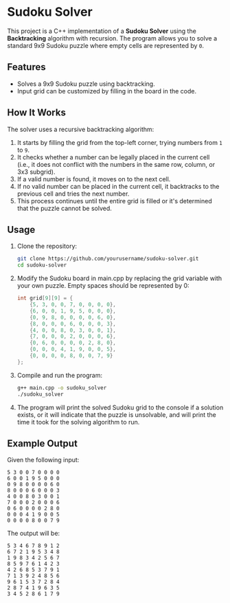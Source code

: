 # Sudoku Solver

This project is a C++ implementation of a **Sudoku Solver** using the **Backtracking** algorithm with recursion. The program allows you to solve a standard 9x9 Sudoku puzzle where empty cells are represented by `0`.

## Features

- Solves a 9x9 Sudoku puzzle using backtracking.
- Input grid can be customized by filling in the board in the code.

## How It Works

The solver uses a recursive backtracking algorithm:

1. It starts by filling the grid from the top-left corner, trying numbers from `1` to `9`.
2. It checks whether a number can be legally placed in the current cell (i.e., it does not conflict with the numbers in the same row, column, or 3x3 subgrid).
3. If a valid number is found, it moves on to the next cell.
4. If no valid number can be placed in the current cell, it backtracks to the previous cell and tries the next number.
5. This process continues until the entire grid is filled or it's determined that the puzzle cannot be solved.

## Usage

1. Clone the repository:

   ```bash
   git clone https://github.com/yourusername/sudoku-solver.git
   cd sudoku-solver

2. Modify the Sudoku board in main.cpp by replacing the grid variable with your own puzzle. Empty spaces should be represented by 0:

    ```cpp
    int grid[9][9] = {
        {5, 3, 0, 0, 7, 0, 0, 0, 0},
        {6, 0, 0, 1, 9, 5, 0, 0, 0},
        {0, 9, 8, 0, 0, 0, 0, 6, 0},
        {8, 0, 0, 0, 6, 0, 0, 0, 3},
        {4, 0, 0, 8, 0, 3, 0, 0, 1},
        {7, 0, 0, 0, 2, 0, 0, 0, 6},
        {0, 6, 0, 0, 0, 0, 2, 8, 0},
        {0, 0, 0, 4, 1, 9, 0, 0, 5},
        {0, 0, 0, 0, 8, 0, 0, 7, 9}
    };

3. Compile and run the program:
    ```bash
    g++ main.cpp -o sudoku_solver
    ./sudoku_solver

4. The program will print the solved Sudoku grid to the console if a solution exists, or it will indicate that the puzzle is unsolvable, and will print the time it took for the solving algorithm to run.

## Example Output
Given the following input:

    5 3 0 0 7 0 0 0 0
    6 0 0 1 9 5 0 0 0
    0 9 8 0 0 0 0 6 0
    8 0 0 0 6 0 0 0 3
    4 0 0 8 0 3 0 0 1
    7 0 0 0 2 0 0 0 6
    0 6 0 0 0 0 2 8 0
    0 0 0 4 1 9 0 0 5
    0 0 0 0 8 0 0 7 9



The output will be:

    5 3 4 6 7 8 9 1 2
    6 7 2 1 9 5 3 4 8
    1 9 8 3 4 2 5 6 7
    8 5 9 7 6 1 4 2 3
    4 2 6 8 5 3 7 9 1
    7 1 3 9 2 4 8 5 6
    9 6 1 5 3 7 2 8 4
    2 8 7 4 1 9 6 3 5
    3 4 5 2 8 6 1 7 9
